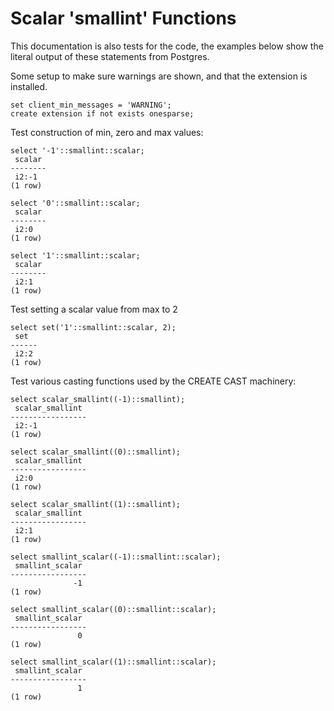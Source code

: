 # Scalar 'smallint' Functions

This documentation is also tests for the code, the examples below
show the literal output of these statements from Postgres.

Some setup to make sure warnings are shown, and that the extension
is installed.
``` postgres-console
set client_min_messages = 'WARNING';
create extension if not exists onesparse;
```
Test construction of min, zero and max values:
``` postgres-console
select '-1'::smallint::scalar;
 scalar 
--------
 i2:-1
(1 row)

select '0'::smallint::scalar;
 scalar 
--------
 i2:0
(1 row)

select '1'::smallint::scalar;
 scalar 
--------
 i2:1
(1 row)

```
Test setting a scalar value from max to 2
``` postgres-console
select set('1'::smallint::scalar, 2);
 set  
------
 i2:2
(1 row)

```
Test various casting functions used by the CREATE CAST machinery:
``` postgres-console
select scalar_smallint((-1)::smallint);
 scalar_smallint 
-----------------
 i2:-1
(1 row)

select scalar_smallint((0)::smallint);
 scalar_smallint 
-----------------
 i2:0
(1 row)

select scalar_smallint((1)::smallint);
 scalar_smallint 
-----------------
 i2:1
(1 row)

select smallint_scalar((-1)::smallint::scalar);
 smallint_scalar 
-----------------
              -1
(1 row)

select smallint_scalar((0)::smallint::scalar);
 smallint_scalar 
-----------------
               0
(1 row)

select smallint_scalar((1)::smallint::scalar);
 smallint_scalar 
-----------------
               1
(1 row)

```